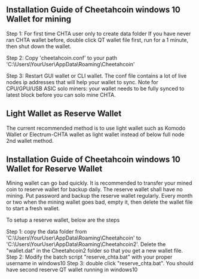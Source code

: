 
## Installation Guide of Cheetahcoin windows 10 Wallet for mining

 Step 1: For first time CHTA user only to create data folder
      If you have never ran CHTA wallet before, double click QT wallet file first, run for a 1 minute, then shut down the wallet. 

 Step 2: Copy 'cheetahcoin.conf' to your path 'C:\Users\YourUser\AppData\Roaming\Cheetahcoin'


 Step 3: Restart GUI wallet or CLI wallet.  The conf file contains a lot of live nodes ip addresses that will help your wallet to sync. 
     Note for CPU/GPU/USB ASIC solo miners: your wallet needs to be fully synced to latest block before you can solo mine CHTA. 


## Light Wallet as Reserve Wallet
The current recommended method is to use light wallet such as Komodo Wallet or Electrum-CHTA wallet as light wallet instead of below full node 2nd wallet method.

## Installation Guide of Cheetahcoin windows 10 Wallet for Reserve Wallet

Mining wallet can go bad quickly. It is recommended to transfer your mined coin to reserve wallet for backup daily. 
The reserve wallet shall have no mining. Put password and backup the reserve wallet regularly. 
Every month or two when the mining wallet goes bad, empty it, then delete the wallet file to start a fresh wallet. 

To setup a reserve wallet, below are the steps

Step 1:  copy the data folder from 'C:\Users\YourUser\AppData\Roaming\Cheetahcoin'  to  'C:\Users\YourUser\AppData\Roaming\Cheetahcoin2'. 
Delete the "wallet.dat"  in the Cheetahcoin2 folder so that you get a new wallet file. 
Step 2:  Modify the batch script "reserve_chta.bat" with your proper username in windows10
Step 3:  double click "reserve_chta.bat". You should have second reserve QT wallet running in windows10
